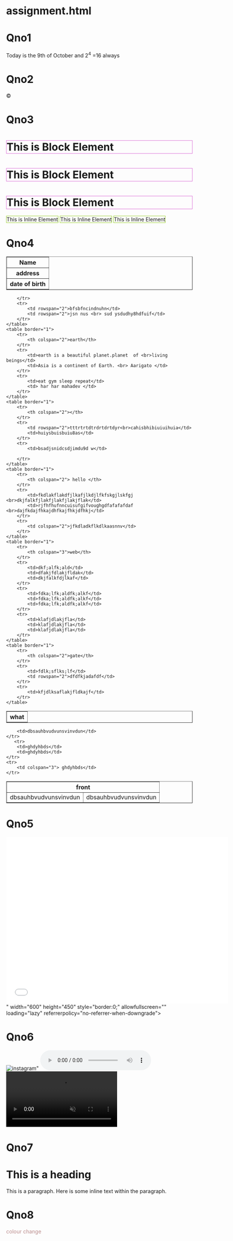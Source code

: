 # assignment.html
<h1>Qno1</h1>
<p>Today is the 9th of October and 2<sup>4</sup> =16 always </p>
<h1>Qno2</h1>
<p> &copy;</p>
<h1>Qno3</h1>
<h1 style="border: 1px solid orchid;">This is Block Element</h1>
<h1 style="border: 1px solid orchid;">This is Block Element</h1>
<h1 style="border: 1px solid orchid;">This is Block Element</h1>
<span style="border: 1px solid yellowgreen;" >This is Inline Element</span>
<span style="border: 1px solid yellowgreen;" >This is Inline Element</span>
<span style="border: 1px solid yellowgreen;" >This is Inline Element</span>
<h1>Qno4</h1>
<table border="1">
    <tr>
        <th> Name</th>
    </tr>
    <tr> 
        <th>address</th>
    </tr>
    <tr>
        <th>date of birth</th>
    </tr>
</table>
    <table border="1">
        <tr>
            <th colspan="2">what</th>
            
        </tr>
        <tr>
            <td rowspan="2">bfsbfncindnuhn</td>
            <td rowspan="2">jsn nus <br> sud ysdudhy8hdfuif</td>
        </tr>
    </table>
    <table border="1">
        <tr>
            <th colspan="2">earth</th>
        </tr>
        <tr>
            <td>earth is a beautiful planet.planet  of <br>living beings</td>
            <td>Asia is a continent of Earth. <br> Aarigato </td>
        </tr>
        <tr>
            <td>eat gym sleep repeat</td>
            <td> har har mahadev </td>
        </tr>
    </table>
    <table border="1">
        <tr>
            <th colspan="2"></th>
        </tr>
        <tr>
            <td rowspan="2">tttrtrtdtrdrtdrtdyr<br>cahisbhibiuiuihuia</td>
            <td>huiysbuisbuiu8as</td>
        </tr>
        <tr>
            <td>bsadjsnidcsdjimdu9d w</td>
            
        </tr>
    </table>
    <table border="1">
        <tr>
            <th colspan="2"> hello </th>
        </tr>
        <tr>
            <td>fkdlakflakdfjlkafjlkdjlfkfskgjlskfgj <br>dkjfalkfjlakfjlakfjlakjflak</td>
            <td>rjfhfhufnncuisufgifvoughgdfafafafdaf <br>dajfkdajfhkajdhfkajfhkjdfhkj</td>
        </tr>
        <tr>
            <td colspan="2">jfkdladkflkdlkaasnnv</td>
        </tr>
    </table>
    <table border="1">
        <tr>
            <th colspan="3">web</th>
        </tr>
        <tr>
            <td>dkf;alfk;ald</td>
            <td>dfakjfdlakjfldak</td>
            <td>dkjfalkfdjlkaf</td>
        </tr>
        <tr>
            <td>fdka;lfk;aldfk;alkf</td>
            <td>fdka;lfk;aldfk;alkf</td>
            <td>fdka;lfk;aldfk;alkf</td>
        </tr>
        <tr>
            <td>klafjdlakjfla</td>
            <td>klafjdlakjfla</td>
            <td>klafjdlakjfla</td>
        </tr>
    </table>
    <table border="1">
        <tr>
            <th colspan="2">gate</th>
        </tr>
        <tr>
            <td>fdlk;sflks;lf</td>
            <td rowspan="2">dfdfkjadafdf</td>
        </tr>
        <tr>
            <td>kfjdlksaflakjfldkajf</td>
        </tr>
    </table>
   <table border="1">
    <tr>
        <th colspan="3">front</th>
    </tr>
    <tr>
        <td>dbsauhbvudvunsvinvdun</td>
        <td>dbsauhbvudvunsvinvdun</td>
      
       
        <td>dbsauhbvudvunsvinvdun</td>
    </tr>
       <tr>
        <td>ghdyhbds</td>
        <td>ghdyhbds</td>
    </tr>
    <tr>
        <td colspan="3"> ghdyhbds</td>
    </tr>
   </table>
   <h1>Qno5</h1>
   <iframe src="<iframe src="https://www.google.com/maps/embed?pb=!1m18!1m12!1m3!1d883.4879030515546!2d85.35947403055138!3d27.65696874563609!2m3!1f0!2f0!3f0!3m2!1i1024!2i768!4f13.1!3m3!1m2!1s0x39eb1100664cb673%3A0xacc2d4aa4f9b22a!2sTikathali%20Ward-5!5e0!3m2!1sen!2snp!4v1722795571714!5m2!1sen!2snp" width="600" height="450" style="border:0;" allowfullscreen="" loading="lazy" referrerpolicy="no-referrer-when-downgrade"></iframe>"
    width="600" height="450" style="border:0;" allowfullscreen="" loading="lazy" referrerpolicy="no-referrer-when-downgrade"></iframe>
    <h1>Qno6</h1>
    <img src="https://www.instagram.com/" alt=instagram">
    <audio controls src="Måneskin - Beggin' (Lyrics_Testo).mp3"></audio>
    <video forward muted controls src="WhatsApp Video 2024-02-29 at 08.42.34_bdcae330.mp4"></video>
    <h1>Qno7</h1>
    <h1>This is a heading</h1>
    <p>This is a paragraph. Here is some <span>inline text</span> within the paragraph.</p>
    <h1>Qno8 </h1>
    <p style="color: rosybrown;">colour change</p>
    
     
